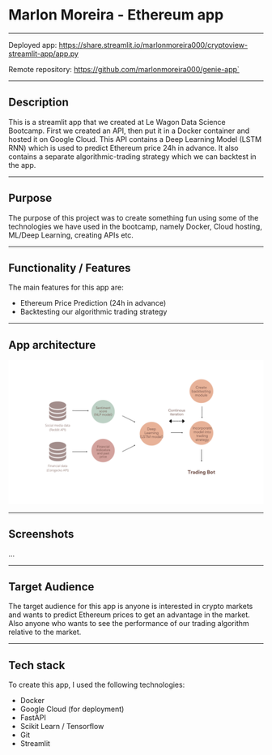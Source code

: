 # Marlon Moreira - Ethereum app

---

Deployed app: https://share.streamlit.io/marlonmoreira000/cryptoview-streamlit-app/app.py

Remote repository: https://github.com/marlonmoreira000/genie-app`

---

## Description

This is a streamlit app that we created at Le Wagon Data Science Bootcamp. First we created an API, then put it in a Docker container and hosted it on Google Cloud. This API contains a Deep Learning Model (LSTM RNN) which is used to predict Ethereum price 24h in advance. It also contains a separate algorithmic-trading strategy which we can backtest in the app.

---

## Purpose

The purpose of this project was to create something fun using some of the technologies we have used in the bootcamp, namely Docker, Cloud hosting, ML/Deep Learning, creating APIs etc.

---

## Functionality / Features

The main features for this app are:

- Ethereum Price Prediction (24h in advance)
- Backtesting our algorithmic trading strategy

---

## App architecture

![genie-architecture](./images/genie-architecture.png)

---

## Screenshots

...

---

## Target Audience

The target audience for this app is anyone is interested in crypto markets and wants to predict Ethereum prices to get an advantage in the market. Also anyone who wants to see the performance of our trading algorithm relative to the market.

---

## Tech stack

To create this app, I used the following technologies:

- Docker
- Google Cloud (for deployment)
- FastAPI
- Scikit Learn / Tensorflow
- Git
- Streamlit
